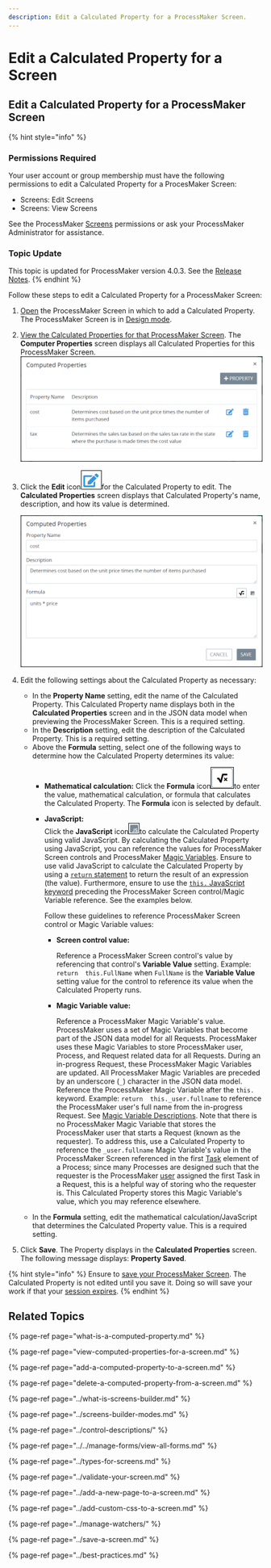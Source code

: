 ```yaml
---
description: Edit a Calculated Property for a ProcessMaker Screen.
---
```


# Edit a Calculated Property for a Screen

## Edit a Calculated Property for a ProcessMaker Screen

{% hint style="info" %}
### Permissions Required

Your user account or group membership must have the following permissions to edit a Calculated Property for a ProcesMaker Screen:

* Screens: Edit Screens
* Screens: View Screens

See the ProcessMaker [Screens](../../../../processmaker-administration/permission-descriptions-for-users-and-groups.md#screens) permissions or ask your ProcessMaker Administrator for assistance.

### Topic Update

This topic is updated for ProcessMaker version 4.0.3. See the [Release Notes](https://processmaker.gitbook.io/processmaker-release-notes/processmaker-4.0.x/processmaker-4.0.3-release-notes#screen-builder-1).
{% endhint %}

Follow these steps to edit a Calculated Property for a ProcessMaker Screen:

1. [Open](../../manage-forms/view-all-forms.md) the ProcessMaker Screen in which to add a Calculated Property. The ProcessMaker Screen is in [Design mode](../screens-builder-modes.md#editor-mode).
2. [View the Calculated Properties for that ProcessMaker Screen](view-computed-properties-for-a-screen.md#view-the-computed-properties-for-a-processmaker-screen). The **Computer Properties** screen displays all Calculated Properties for this ProcessMaker Screen. ![](../../../../.gitbook/assets/computed-properties-populated-screens-builder-processes.png)
3. Click the **Edit** icon![](../../../../.gitbook/assets/edit-icon.png)for the Calculated Property to edit. The **Calculated Properties** screen displays that Calculated Property's name, description, and how its value is determined.  

   ![](../../../../.gitbook/assets/computed-property-screen-edit-screens-builder-processes.png)

4. Edit the following settings about the Calculated Property as necessary:
   * In the **Property Name** setting, edit the name of the Calculated Property. This Calculated Property name displays both in the **Calculated Properties** screen and in the JSON data model when previewing the ProcessMaker Screen. This is a required setting.
   * In the **Description** setting, edit the description of the Calculated Property. This is a required setting.
   * Above the **Formula** setting, select one of the following ways to determine how the Calculated Property determines its value:
     * **Mathematical calculation:** Click the **Formula** icon![](../../../../.gitbook/assets/formula-icon-computed-property-screens-builder-processes.png)to enter the value, mathematical calculation, or formula that calculates the Calculated Property. The **Formula** icon is selected by default.
     * **JavaScript:**  
       Click the **JavaScript** icon![](../../../../.gitbook/assets/javascript-icon-computed-property-screens-builder-processes.png)to calculate the Calculated Property using valid JavaScript. By calculating the Calculated Property using JavaScript, you can reference the values for ProcessMaker Screen controls and ProcessMaker [Magic Variables](../../../reference-global-variables-in-your-processmaker-assets.md). Ensure to use valid JavaScript to calculate the Calculated Property by using a [`return` statement](https://www.w3schools.com/jsref/jsref_return.asp) to return the result of an expression \(the value\). Furthermore, ensure to use the [`this.` JavaScript keyword](https://www.w3schools.com/js/js_this.asp) preceding the ProcessMaker Screen control/Magic Variable reference. See the examples below.

       Follow these guidelines to reference ProcessMaker Screen control or Magic Variable values:

       * **Screen control value:**

         Reference a ProcessMaker Screen control's value by referencing that control's **Variable Value** setting. Example: `return  this.FullName` when `FullName` is the **Variable Value** setting value for the control to reference its value when the Calculated Property runs.

       * **Magic Variable value:**

         Reference a ProcessMaker Magic Variable's value. ProcessMaker uses a set of Magic Variables that become part of the JSON data model for all Requests. ProcessMaker uses these Magic Variables to store ProcessMaker user, Process, and Request related data for all Requests. During an in-progress Request, these ProcessMaker Magic Variables are updated. All ProcessMaker Magic Variables are preceded by an underscore \(`_`\) character in the JSON data model. Reference the ProcessMaker Magic Variable after the `this.` keyword. Example: `return  this._user.fullname` to reference the ProcessMaker user's full name from the in-progress Request. See [Magic Variable Descriptions](../../../reference-global-variables-in-your-processmaker-assets.md#global-variable-descriptions). Note that there is no ProcessMaker Magic Variable that stores the ProcessMaker user that starts a Request \(known as the requester\). To address this, use a Calculated Property to reference the `_user.fullname` Magic Variable's value in the ProcessMaker Screen referenced in the first [Task](../../../../using-processmaker/task-management/what-is-a-task.md) element of a Process; since many Processes are designed such that the requester is the ProcessMaker [user](../../../../processmaker-administration/add-users/what-is-a-user.md) assigned the first Task in a Request, this is a helpful way of storing who the requester is. This Calculated Property stores this Magic Variable's value, which you may reference elsewhere.
   * In the **Formula** setting, edit the mathematical calculation/JavaScript that determines the Calculated Property value. This is a required setting.
5. Click **Save**. The Property displays in the **Calculated Properties** screen. The following message displays: **Property Saved**.

{% hint style="info" %}
Ensure to [save your ProcessMaker Screen](../save-a-screen.md#save-a-processmaker-screen). The Calculated Property is not edited until you save it. Doing so will save your work if that your [session expires](../../../../using-processmaker/session-timeout-warning.md#session-timeout-warning).
{% endhint %}

## Related Topics

{% page-ref page="what-is-a-computed-property.md" %}

{% page-ref page="view-computed-properties-for-a-screen.md" %}

{% page-ref page="add-a-computed-property-to-a-screen.md" %}

{% page-ref page="delete-a-computed-property-from-a-screen.md" %}

{% page-ref page="../what-is-screens-builder.md" %}

{% page-ref page="../screens-builder-modes.md" %}

{% page-ref page="../control-descriptions/" %}

{% page-ref page="../../manage-forms/view-all-forms.md" %}

{% page-ref page="../types-for-screens.md" %}

{% page-ref page="../validate-your-screen.md" %}

{% page-ref page="../add-a-new-page-to-a-screen.md" %}

{% page-ref page="../add-custom-css-to-a-screen.md" %}

{% page-ref page="../manage-watchers/" %}

{% page-ref page="../save-a-screen.md" %}

{% page-ref page="../best-practices.md" %}

